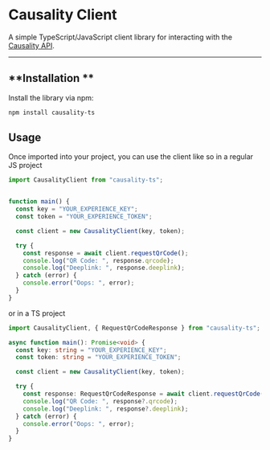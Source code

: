 # **Causality Client**

A simple TypeScript/JavaScript client library for interacting with the [Causality API](https://causality.xyz/).

---

## **Installation **

Install the library via npm:

```bash
npm install causality-ts
```

## **Usage**

Once imported into your project, you can use the client like so in a regular JS project

```js
import CausalityClient from "causality-ts";


function main() {
  const key = "YOUR_EXPERIENCE_KEY";
  const token = "YOUR_EXPERIENCE_TOKEN";

  const client = new CausalityClient(key, token);

  try {
    const response = await client.requestQrCode();
    console.log("QR Code: ", response.qrcode);
    console.log("Deeplink: ", response.deeplink);
  } catch (error) {
    console.error("Oops: ", error);
  }
}
```

or in a TS project

```ts
import CausalityClient, { RequestQrCodeResponse } from "causality-ts";

async function main(): Promise<void> {
  const key: string = "YOUR_EXPERIENCE_KEY";
  const token: string = "YOUR_EXPERIENCE_TOKEN";

  const client = new CausalityClient(key, token);

  try {
    const response: RequestQrCodeResponse = await client.requestQrCode();
    console.log("QR Code: ", response?.qrcode);
    console.log("Deeplink: ", response?.deeplink);
  } catch (error) {
    console.error("Oops: ", error);
  }
}
```
